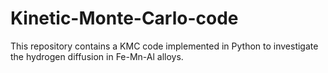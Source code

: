# Kinetic-Monte-Carlo-code

This repository contains a KMC code implemented in Python to investigate the hydrogen diffusion in Fe-Mn-Al alloys. 
